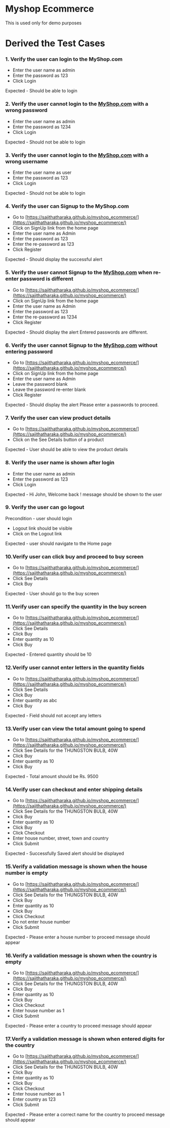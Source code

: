 # Myshop Ecommerce
This is used only for demo purposes

# Derived the Test Cases

### 1. Verify the user can login to the MyShop.com

- Enter the user name as admin
- Enter the password as 123
- Click Login

Expected - Should be able to login

### 2. Verify the user cannot login to the [MyShop.com](http://myshop.com) with a wrong password

- Enter the user name as admin
- Enter the password as 1234
- Click Login

Expected - Should not be able to login

### 3. Verify the user cannot login to the [MyShop.com](http://myshop.com) with a wrong username

- Enter the user name as user
- Enter the password as 123
- Click Login

Expected - Should not be able to login

### 4. Verify the user can Signup to the MyShop.com

- Go to [https://sajithatharaka.github.io/myshop_ecommerce/](https://sajithatharaka.github.io/myshop_ecommerce/)
- Click on SignUp link from the home page
- Enter the user name as Admin
- Enter the password as 123
- Enter the re-password as 123
- Click Register

Expected - Should display the successful alert

### 5. Verify the user cannot Signup to the [MyShop.com](http://myshop.com) when re-enter password is different

- Go to [https://sajithatharaka.github.io/myshop_ecommerce/](https://sajithatharaka.github.io/myshop_ecommerce/)
- Click on SignUp link from the home page
- Enter the user name as Admin
- Enter the password as 123
- Enter the re-password as 1234
- Click Register

Expected - Should display the alert Entered passwords are different.

### 6. Verify the user cannot Signup to the [MyShop.com](http://myshop.com) without entering password

- Go to [https://sajithatharaka.github.io/myshop_ecommerce/](https://sajithatharaka.github.io/myshop_ecommerce/)
- Click on SignUp link from the home page
- Enter the user name as Admin
- Leave the password blank
- Leave the password re-enter blank
- Click Register

Expected - Should display the alert Please enter a passwords to proceed.

### 7. Verify the user can view product details

- Go to [https://sajithatharaka.github.io/myshop_ecommerce/](https://sajithatharaka.github.io/myshop_ecommerce/)
- Click on the See Details button of a product

Expected - User should be able to view the product details

### 8. Verify the user name is shown after login

- Enter the user name as admin
- Enter the password as 123
- Click Login

Expected - Hi John, Welcome back ! message should be shown to the user

### 9. Verify the user can go logout

Precondition - user should login

- Logout link should be visible
- Click on the Logout link

Expected - user should navigate to the Home page

### 10.Verify user can click buy and proceed to buy screen

- Go to [https://sajithatharaka.github.io/myshop_ecommerce/](https://sajithatharaka.github.io/myshop_ecommerce/)
- Click See Details
- Click Buy

Expected - User should go to the buy screen

### 11.Verify user can specify the quantity in the buy screen

- Go to [https://sajithatharaka.github.io/myshop_ecommerce/](https://sajithatharaka.github.io/myshop_ecommerce/)
- Click See Details
- Click Buy
- Enter quantity as 10
- Click Buy

Expected - Entered quantity should be  10

### 12.Verify user cannot enter letters in the quantity fields

- Go to [https://sajithatharaka.github.io/myshop_ecommerce/](https://sajithatharaka.github.io/myshop_ecommerce/)
- Click See Details
- Click Buy
- Enter quantity as  abc
- Click Buy

Expected - Field should not accept any letters

### 13.Verify user can view the total amount going to spend

- Go to [https://sajithatharaka.github.io/myshop_ecommerce/](https://sajithatharaka.github.io/myshop_ecommerce/)
- Click See Details for the THUNGSTON BULB, 40W
- Click Buy
- Enter quantity as 10
- Click Buy

Expected - Total amount should be Rs. 9500

### 14.Verify user can checkout and enter shipping details

- Go to [https://sajithatharaka.github.io/myshop_ecommerce/](https://sajithatharaka.github.io/myshop_ecommerce/)
- Click See Details for the THUNGSTON BULB, 40W
- Click Buy
- Enter quantity as 10
- Click Buy
- Click Checkout
- Enter house number, street, town and country
- Click Submit

Expected - Successfully Saved alert should be displayed

### 15.Verify a validation message is shown when the house number is empty

- Go to [https://sajithatharaka.github.io/myshop_ecommerce/](https://sajithatharaka.github.io/myshop_ecommerce/)
- Click See Details for the THUNGSTON BULB, 40W
- Click Buy
- Enter quantity as 10
- Click Buy
- Click Checkout
- Do not enter house number
- Click Submit

Expected - Please enter a house number to proceed message should appear

### 16.Verify a validation message is shown when the country is empty

- Go to [https://sajithatharaka.github.io/myshop_ecommerce/](https://sajithatharaka.github.io/myshop_ecommerce/)
- Click See Details for the THUNGSTON BULB, 40W
- Click Buy
- Enter quantity as 10
- Click Buy
- Click Checkout
- Enter house number as 1
- Click Submit

Expected - Please enter a country to proceed message should appear

### 17.Verify a validation message is shown when entered digits for the country

- Go to [https://sajithatharaka.github.io/myshop_ecommerce/](https://sajithatharaka.github.io/myshop_ecommerce/)
- Click See Details for the THUNGSTON BULB, 40W
- Click Buy
- Enter quantity as 10
- Click Buy
- Click Checkout
- Enter house number as 1
- Enter country as 123
- Click Submit

Expected - Please enter a correct name for the country to proceed message should appear
